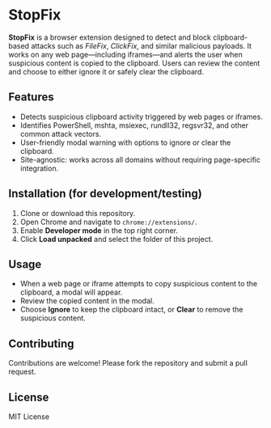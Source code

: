# StopFix

**StopFix** is a browser extension designed to detect and block clipboard-based attacks such as *FileFix*, *ClickFix*, and similar malicious payloads. It works on any web page—including iframes—and alerts the user when suspicious content is copied to the clipboard. Users can review the content and choose to either ignore it or safely clear the clipboard.

## Features

- Detects suspicious clipboard activity triggered by web pages or iframes.
- Identifies PowerShell, mshta, msiexec, rundll32, regsvr32, and other common attack vectors.
- User-friendly modal warning with options to ignore or clear the clipboard.
- Site-agnostic: works across all domains without requiring page-specific integration.

## Installation (for development/testing)

1. Clone or download this repository.
2. Open Chrome and navigate to `chrome://extensions/`.
3. Enable **Developer mode** in the top right corner.
4. Click **Load unpacked** and select the folder of this project.

## Usage

- When a web page or iframe attempts to copy suspicious content to the clipboard, a modal will appear.
- Review the copied content in the modal.
- Choose **Ignore** to keep the clipboard intact, or **Clear** to remove the suspicious content.

## Contributing

Contributions are welcome! Please fork the repository and submit a pull request.

## License

MIT License
